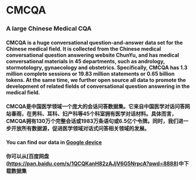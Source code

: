 # CMCQA
### A large Chinese Medical CQA

#### CMCQA is a huge conversational question-and-answer data set for the Chinese medical field. It is collected from the Chinese medical conversational question answering website ChunYu, and has medical conversational materials in 45 departments, such as andrology, stormotologry, gynaecology and obstetrics. Specifically, CMCQA has 1.3 million complete sessions or 19.83 million statements or 0.65 billion tokens. At the same time, we further open source all data to promote the development of related fields of conversational question answering in the medical field.

#### CMCQA是中国医学领域一个庞大的会话问答数据集。它来自中国医学对话问答网站春雨，在男科、耳科、妇产科等45个科室拥有医学对话材料。具体而言，CMCQA拥有130万个完整会话或1983万条语句或6.5亿个令牌。同时，我们进一步开放所有数据源，促进医学领域对话式问答相关领域的发展。

#### You can find our data in [Google device](https://drive.google.com/file/d/1LgljQk91VeNGn3lCyUZ6Szm3ur-VVqwt/view?usp=sharing)
#### 你可以从[百度网盘(https://pan.baidu.com/s/1QCQKanH82zAJjV6G5NrpcA?pwd=8888)中下载数据集
